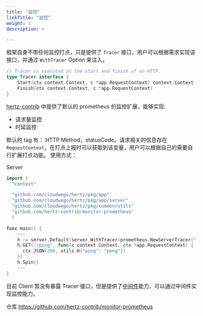 ```yaml
---
title: "监控"
linkTitle: "监控"
weight: 1
description: >

---
```


框架自身不带任何监控打点，只是提供了 `Tracer` 接口，用户可以根据需求实现该接口，并通过 `WithTracer` Option 来注入。
```go
// Tracer is executed at the start and finish of an HTTP.
type Tracer interface {
    Start(ctx context.Context, c *app.RequestContext) context.Context
    Finish(ctx context.Context, c *app.RequestContext)
}
```

[hertz-contrib](https://github.com/hertz-contrib/monitor-prometheus) 中提供了默认的 prometheus 的监控扩展，能够实现:
- 请求量监控
- 时延监控

默认的 tag 有： HTTP Method，statusCode。请求相关的信息存在 `RequestContext`，在打点上报时可以获取到该变量，用户可以根据自己的需要自行扩展打点功能。 使用方式：

Server

```go
import (
  "context"

  "github.com/cloudwego/hertz/pkg/app"
  "github.com/cloudwego/hertz/pkg/app/server"
  "github.com/cloudwego/hertz/pkg/common/utils"
  "github.com/hertz-contrib/monitor-prometheus"
  )

func main() {
    ···
    h := server.Default(server.WithTracer(prometheus.NewServerTracer(":9091", "/hertz")))
    h.GET("/ping", func(c context.Context, ctx *app.RequestContext) {
      ctx.JSON(200, utils.H{"ping": "pong"})
    })
    h.Spin()
    ···
}
```

目前 Client 暂没有暴露 Tracer 接口，但是提供了[中间件](/zh/docs/hertz/tutorials/basic-feature/middleware/)能力，可以通过中间件实现监控能力。

仓库 https://github.com/hertz-contrib/monitor-prometheus
